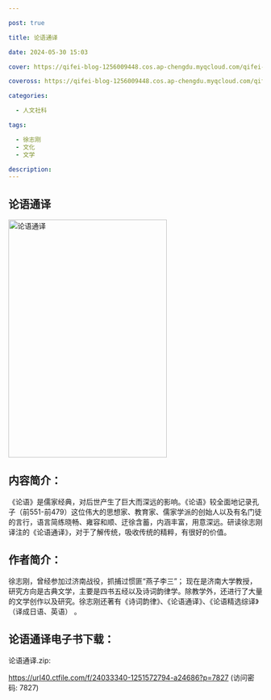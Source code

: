 ```yaml
---

post: true

title: 论语通译

date: 2024-05-30 15:03

cover: https://qifei-blog-1256009448.cos.ap-chengdu.myqcloud.com/qifei-blog/41m3aLnIpXL.jpg

coveross: https://qifei-blog-1256009448.cos.ap-chengdu.myqcloud.com/qifei-blog/41m3aLnIpXL.jpg

categories:

  - 人文社科

tags:

  - 徐志刚
  - 文化
  - 文学

description:
---
```


## 论语通译

<img alt="论语通译" class="aligncenter loading" data-was-processed="true" decoding="async" fetchpriority="high" height="471" src="https://qifei-blog-1256009448.cos.ap-chengdu.myqcloud.com/qifei-blog/41m3aLnIpXL.jpg" style="cursor: zoom-in;" width="314"/>

## 内容简介：

《论语》是儒家经典，对后世产生了巨大而深远的影响。《论语》较全面地记录孔子（前551-前479）这位伟大的思想家、教育家、儒家学派的创始人以及有名门徒的言行，语言简练晓畅、雍容和顺、迂徐含蓄，内涵丰富，用意深远。研读徐志刚译注的《论语通译》，对于了解传统，吸收传统的精粹，有很好的价值。

## 作者简介：

徐志刚，曾经参加过济南战役，抓捕过惯匪“燕子李三”； 现在是济南大学教授，研究方向是古典文学，主要是四书五经以及诗词韵律学。除教学外，还进行了大量的文学创作以及研究。徐志刚还著有《诗词韵律》、《论语通译》、《论语精选综译》（译成日语、英语） 。

## 论语通译电子书下载：

论语通译.zip: 

https://url40.ctfile.com/f/24033340-1251572794-a24686?p=7827 (访问密码: 7827)
